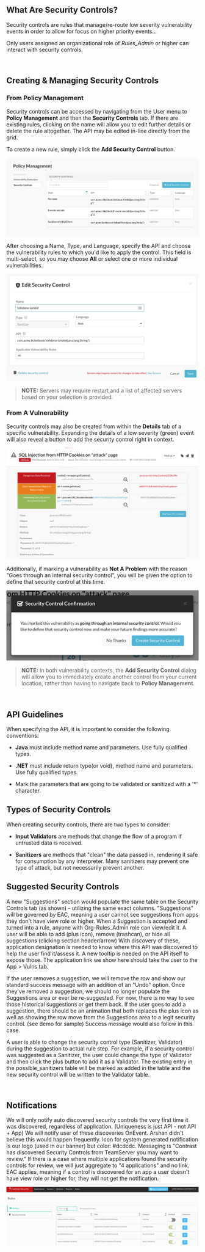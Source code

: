 <!--
title: "Rules: Security Controls"
description: "Overview of security controls within TeamServer rules"
tags: "TeamServer application security controls"
-->


## What Are Security Controls?

Security controls are rules that manage/re-route low severity vulnerability events in order to allow for focus on higher priority events...

Only users assigned an organizational role of *Rules_Admin* or higher can interact with security controls.

<BR>


## Creating & Managing Security Controls

### From Policy Management

Security controls can be accessed by navigating from the User menu to **Policy Management** and then the **Security Controls** tab. If there are existing rules, clicking on the name will allow you to edit further details or delete the rule altogether. The API may be edited in-line directly from the grid.

To create a new rule, simply click the **Add Security Control** button.  

<a href="assets/images/SecurityControlGrid.png" rel="lightbox" title="Filter Bar"><img class="thumbnail" src="assets/images/SecurityControlGrid.png"/></a>

After choosing a Name, Type, and Language, specify the API and choose the vulnerability rules to which you'd like to apply the control.  This field is multi-select, so you may choose **All** or select one or more individual vulnerabilities.

<a href="assets/images/SecurityControlEdit.png" rel="lightbox" title="Filter Bar"><img class="thumbnail" src="assets/images/SecurityControlEdit.png"/></a>

<!--Talk about naming? (Name pre-populated with class and method) In what case would there be No Name? If added from a suggestion?-->

>**NOTE:** Servers may require restart and a list of affected servers based on your selection is provided.

### From A Vulnerability

Security controls may also be created from within the **Details** tab of a specific vulnerability.  Expanding the details of a low severity (green) event will also reveal a button to add the security control right in context.

<a href="assets/images/SecurityControlVulnEventDetail.png" rel="lightbox" title="Filter Bar"><img class="thumbnail" src="assets/images/SecurityControlVulnEventDetail.png"/></a>

Additionally, if marking a vulnerability as **Not A Problem** with the reason "Goes through an internal security control", you will be given the option to define that security control at this time. 

<a href="assets/images/SecurityControlOptionDialog.png" rel="lightbox" title="Filter Bar"><img class="thumbnail" src="assets/images/SecurityControlOptionDialog.png"/></a>

>**NOTE:** In both vulnerability contexts, the **Add Security Control** dialog will allow you to immediately create another control from your current location, rather than having to navigate back to **Policy Management**.

<BR>

## API Guidelines

When specifying the API, it is important to consider the following conventions:

* **Java** must include method name and parameters. Use fully qualified types.

* **.NET** must include return type(or void), method name and parameters. Use fully qualified types.

* Mark the parameters that are going to be validated or sanitized with a '*' character.

## Types of Security Controls

When creating security controls, there are two types to consider: 

* **Input Validators** are methods that change the flow of a program if untrusted data is received.

* **Sanitizers** are methods that "clean" the data passed in, rendering it safe for consumption by any interpreter. Many sanitizers may prevent one type of attack, but not necessarily prevent another.

## Suggested Security Controls

<!--How to see them? How are they populated? -->

A new "Suggestions" section would populate the same table on the Security Controls tab (as shown) - utilizing the same exact columns.
"Suggestions" will be governed by EAC, meaning a user cannot see suggestions from apps they don't have view role or higher.
When a Suggestion is accepted and turned into a rule, anyone with Org-Rules_Admin role can view/edit it.
A user will be able to add (plus icon), remove (trashcan), or hide all suggestions (clicking section header/arrow)
With discovery of these, application designation is needed to know where this API was discovered to help the user find it/assess it. A new tooltip is needed on the API itself to expose those. The application link we show here should take the user to the App > Vulns tab.

If the user removes a suggestion, we will remove the row and show our standard success message with an addition of an "Undo" option. Once they've removed a suggestion, we should no longer populate the Suggestions area or ever be re-suggested. For now, there is no way to see those historical suggestions or get them back.
If the user goes to add a suggestion, there should be an animation that both replaces the plus icon as well as showing the row move from the Suggestions area to a legit security control. (see demo for sample) Success message would also follow in this case.

A user is able to change the security control type (Sanitizer, Validator) during the suggestion to actual rule step. For example, if a security control was suggested as a Sanitizer, the user could change the type of Validator and then click the plus button to add it as a Validator. The existing entry in the possible_sanitizers table will be marked as added in the table and the new security control will be written to the Validator table.

<BR>

## Notifications

We will only notify auto discovered security controls the very first time it was discovered, regardless of application. (Uniqueness is just API - not API + App)
We will notify user of these discoveries OnEvent. Arshan didn't believe this would happen frequently.
Icon for system generated notification is our logo (used in our banner) but color: #dcdcdc.
Messaging is "Contrast has discovered <link to Sec Controls tab with the related suggestions highlighted>Security Controls</link>
from <link to app>TeamServer</link> you may want to review." If there is a case where multiple applications found the security controls for review, we will just aggregate to "4 applications" and no link.
EAC applies, meaning if a control is discovered for an app a user doesn't have view role or higher for, they will not get the notification.






<a href="assets/images/KB3-b02_1.gif" rel="lightbox" title="Filter Bar"><img class="thumbnail" src="assets/images/KB3-b02_1.gif"/></a>


